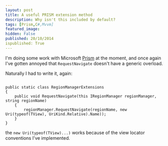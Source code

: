 ```yaml
---
layout: post
title: A useful PRISM extension method
description: Why isn't this included by default?
tags: [Prism,C#,Mvvm]
featured_image: 
hidden: False
published: 20/10/2014
ispublished: True
---
```

I'm doing some work with Microsoft [Prism](http://msdn.microsoft.com/en-us/library/gg406140.aspx) at the moment, and once again I've gotten annoyed that ```RequestNavigate``` doesn't have a generic overload.

Naturally I had to write it, again:

<pre><code>
public static class RegionManagerExtensions
{
    public void RequestNavigate<TView>(this IRegionManager regionManager, string regionName)
    {
        regionManager.RequestNavigate(regionName, new Uri(typeof(TView), UriKind.Relative).Name));
    }
}
</pre></code>

the ```new Uri(typeof(TView)...)``` works because of the view locator conventions I've implemented.
